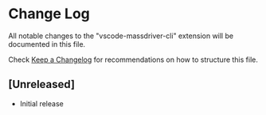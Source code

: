 # Change Log

All notable changes to the "vscode-massdriver-cli" extension will be documented in this file.

Check [Keep a Changelog](http://keepachangelog.com/) for recommendations on how to structure this file.

## [Unreleased]

- Initial release